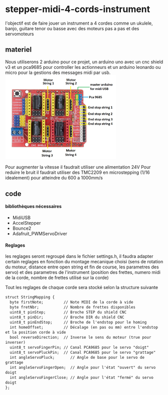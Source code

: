 # stepper-midi-4-cords-instrument
l'objectif est de faire jouer un instrument a 4 cordes comme un ukulele, banjo, guitare tenor ou basse avec des moteurs pas a pas et des servomoteurs

## materiel

Nous utiliserons 2 arduino pour ce projet, un arduino uno avec un cnc shield v3 et un pca9685 pour controller les actionneurs et un arduino leonardo ou micro pour la gestions des messages midi par usb.
<img src="https://github.com/glloq/stepper-midi-4-cords-instrument/blob/main/img/schemas%20cnc%20shield.png" alt="cncShield" width=70% height=70%/>  

Pour augmenter la vitesse il faudrait utiliser une alimentation 24V
Pour reduire le bruit il faudrait utiliser des TMC2209 en microstepping (1/16 idealement) pour atteindre du 600 a 1000mm/s


## code 

 #### bibliothèques nécessaires 
 - MidiUSB
 - AccelStepper
 - Bounce2
 - Adafruit_PWMServoDriver

 #### Reglages 
les reglages seront regroupé dans le fichier settings.h, il faudra adapter certain reglages en fonction du montage mecanique choisi (sens de rotation du moteur, distance entre open string et fin de course, les parametres des servo) et des parametres de l'instrument (position des frettes, numero midi de la corde, nombre de frettes utilisé sur la corde)

Tout les reglages de chaque corde sera stocké selon la structure suivante

```
struct StringMapping {
  byte firstNote;         // Note MIDI de la corde à vide
  byte fretNbr;           // Nombre de frettes disponibles
  uint8_t pinStep;        // Broche STEP du shield CNC
  uint8_t pinDir;         // Broche DIR du shield CNC
  uint8_t pinEndStop;     // Broche de l'endstop pour le homing
  int homeOffset;         // Décalage (en pas ou mm) entre l'endstop et la position corde à vide
  bool reverseDirection;  // Inverse le sens du moteur (true pour inverser)
  uint8_t servoFingerPin; // Canal PCA9685 pour le servo "doigt"
  uint8_t servoPluckPin;  // Canal PCA9685 pour le servo "grattage"
  int angleServoPluck;       // Angle de base pour le servo de grattage
  int angleServoFingerOpen;  // Angle pour l'état "ouvert" du servo doigt
  int angleServoFingerClose; // Angle pour l'état "fermé" du servo doigt
};
```
